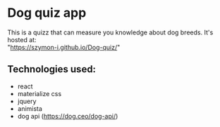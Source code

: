# Dog quiz app
This is a quizz that can measure you knowledge about dog breeds.
It's hosted at: <br>"https://szymon-i.github.io/Dog-quiz/"
## Technologies used:
- react
- materialize css
- jquery
- animista
- dog api (https://dog.ceo/dog-api/)